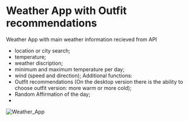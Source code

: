 
# Weather App with Outfit recommendations

Weather App with main weather information recieved from API
- location or city search;
- temperature;
- weather discription;
- minimum and maximum temperature per day;
- wind (speed and direction);
  Additional functions:
- Outfit recommendations (On the desktop version there is the ability to choose outfit version: more warm or more cold);
- Random Affirmation of the day;
- 
![Weather_App](https://github.com/Lightlana888/Weather-App/assets/134335475/92b33c7b-a104-4cf7-abb4-a35a8e3838b0)
